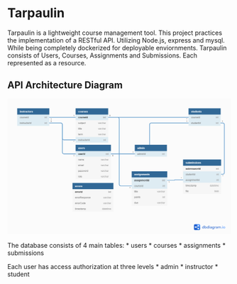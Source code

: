 # Tarpaulin

Tarpaulin is a lightweight course management tool. This project practices the implementation of a RESTful API. Utilizing Node.js, express and mysql. While being completely dockerized for deployable enviornments. Tarpaulin consists of Users, Courses, Assignments and Submissions. Each represented as a resource. 

## API Architecture Diagram

![](projimages/database.png)

The database consists of 4 main tables:
    * users
    * courses
    * assignments
    * submissions

Each user has access authorization at three levels
    * admin
    * instructor
    * student